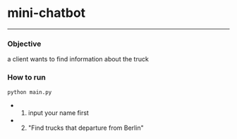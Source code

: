 # mini-chatbot
-------------------------


### Objective 

a client wants to find information about the truck 


### How to run 

```
python main.py
```

- 1) input your name first
- 2) "Find trucks that departure from Berlin"


